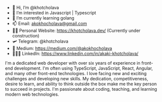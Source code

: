 - 👋 Hi, I’m @khotcholava
- 👀 I’m interested in Javascript | Typescript
- 🌱 I’m currently learning golang
- 📫 Email: akokhocholava@gmail.com
- 👨🏻 Personal Website: https://khotcholava.dev/ (Currently under construction)
- 🛩 Telegram: @khotcholava
- 📖 Medium: https://medium.com/@akokhocholava
- 👨🏻‍💻 LinkedIn: https://www.linkedin.com/in/akaki-khotcholava/

I'm a dedicated web developer with over six years of experience in front-end development.
I'm often using TypeScript, JavaScript, React, Angular, and many other front-end technologies.
I love facing new and exciting challenges and developing new skills.
My dedication, competitiveness, desire to learn, and ability to think outside the box make me
the key person to succeed in projects. I'm passionate about coding, teaching,
and learning modern web technologies.
